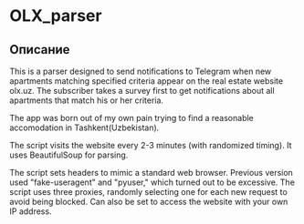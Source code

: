 # OLX_parser
## Описание
This is a parser designed to send notifications to Telegram when new apartments matching specified criteria appear on the real estate website olx.uz. The subscriber takes a survey first to get notifications about all apartments that match his or her criteria.

The app was born out of my own pain trying to find a reasonable accomodation in Tashkent(Uzbekistan).

The script visits the website every 2-3 minutes (with randomized timing). It uses BeautifulSoup for parsing.

The script sets headers to mimic a standard web browser. Previous version used "fake-useragent" and "pyuser," which turned out to be excessive. The script uses three proxies, randomly selecting one for each new request to avoid being blocked. Can also be set to access the website with your own IP address.



